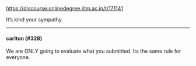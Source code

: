https://discourse.onlinedegree.iitm.ac.in/t/171141

It’s kind your sympathy.</p><hr>

<h4>carlton (#328)</h4>
<p>We are ONLY going to evaluate what you submitted. Its the same rule for everyone.